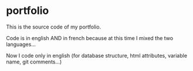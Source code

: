 portfolio
=========

This is the source code of my portfolio.

Code is in english AND in french because at this time I mixed the two languages...

Now I code only in english (for database structure, html attributes, variable name, git comments...) 
